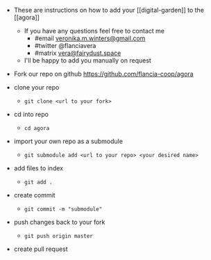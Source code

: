 - These are instructions on how to add your [[digital-garden]] to the [[agora]]
	- If you have any questions feel free to contact me
		- #email veronika.m.winters@gmail.com
		- #twitter @flanciavera
		- #matrix vera@fairydust.space
	- I'll be happy to add you manually on request

- Fork our repo on github https://github.com/flancia-coop/agora
- clone your repo
	- `git clone <url to your fork>`
- cd into repo
	- `cd agora`
- import your own repo as a submodule
	- `git submodule add <url to your repo> <your desired name>`
- add files to index
	- `git add .`
- create commit
	- `git commit -m "submodule"`
- push changes back to your fork
	- `git push origin master`
- create pull request 